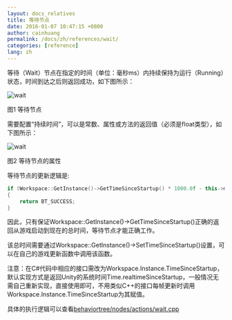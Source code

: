 ```yaml
---
layout: docs_relatives
title: 等待节点 
date: 2016-01-07 10:47:15 +0800
author: cainhuang
permalink: /docs/zh/references/wait/
categories: [reference]
lang: zh
---
```


等待（Wait）节点在指定的时间（单位：毫秒ms）内持续保持为运行（Running）状态，时间到达之后则返回成功，如下图所示：

![wait]({{site.url}}{{site.baseurl}}/img/references/wait.png)

图1 等待节点

需要配置“持续时间”，可以是常数、属性或方法的返回值（必须是float类型），如下图所示：

![wait]({{site.url}}{{site.baseurl}}/img/references/wait_prop.png)

图2 等待节点的属性

等待节点的更新逻辑是:

```cpp
if (Workspace::GetInstance()->GetTimeSinceStartup() * 1000.0f - this->m_start >= this->m_time)
{
	return BT_SUCCESS;
}
```

因此，只有保证Workspace::GetInstance()->GetTimeSinceStartup()正确的返回从游戏启动到现在的总时间，等待节点才能正确工作。

该总时间需要通过Workspace::GetInstance()->SetTimeSinceStartup()设置，可以在自己的游戏更新函数中调用该函数。

注意：在C#代码中相应的接口需改为Workspace.Instance.TimeSinceStartup，默认实现方式是返回Unity的系统时间Time.realtimeSinceStartup，一般情况无需自己重新实现，直接使用即可，不用类似C++的接口每帧更新时调用Workspace.Instance.TimeSinceStartup为其赋值。

具体的执行逻辑可以查看[behaviortree/nodes/actions/wait.cpp]({{site.repository}}/blob/master/src/behaviortree/nodes/actions/wait.cpp)
